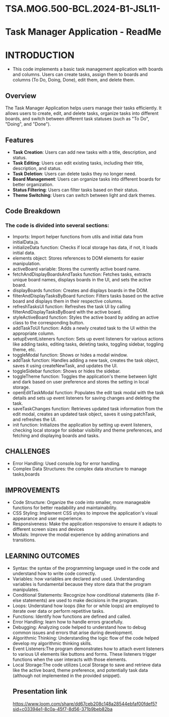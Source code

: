 # TSA.MOG.500-BCL.2024-B1-JSL11-

# Task Manager Application - ReadMe

# INTRODUCTION 
- This code implements a basic task management application with boards and columns. Users can create tasks, assign them to boards and columns (To Do, Doing, Done), edit them, and delete them.

## Overview
The Task Manager Application helps users manage their tasks efficiently. It allows users to create, edit, and delete tasks, organize tasks into different boards, and switch between different task statuses (such as "To Do", "Doing", and "Done").

## Features
- **Task Creation**: Users can add new tasks with a title, description, and status.
- **Task Editing**: Users can edit existing tasks, including their title, description, and status.
- **Task Deletion**: Users can delete tasks they no longer need.
- **Board Management**: Users can organize tasks into different boards for better organization.
- **Status Filtering**: Users can filter tasks based on their status.
- **Theme Switching**: Users can switch between light and dark themes.

## Code Breakdown

### The code is divided into several sections:

- Imports: Import helper functions from utils and initial data from initialData.js.
- initializeData function: Checks if local storage has data, if not, it loads initial data.
- elements object: Stores references to DOM elements for easier manipulation.
- activeBoard variable: Stores the currently active board name.
- fetchAndDisplayBoardsAndTasks function: Fetches tasks, extracts unique board names, displays boards in the UI, and sets the active board.
- displayBoards function: Creates and displays boards in the DOM.
- filterAndDisplayTasksByBoard function: Filters tasks based on the active board and displays them in their respective columns.
- refreshTasksUI function: Refreshes the task UI by calling filterAndDisplayTasksByBoard with the active board.
- styleActiveBoard function: Styles the active board by adding an active class to the corresponding button.
- addTaskToUI function: Adds a newly created task to the UI within the appropriate column.
- setupEventListeners function: Sets up event listeners for various actions like adding tasks, editing tasks, deleting tasks, toggling sidebar, toggling theme, etc.
- toggleModal function: Shows or hides a modal window.
- addTask function: Handles adding a new task, creates the task object, saves it using createNewTask, and updates the UI.
- toggleSidebar function: Shows or hides the sidebar.
- toggleTheme function: Toggles the application's theme between light and dark based on user preference and stores the setting in local storage.
- openEditTaskModal function: Populates the edit task modal with the task details and sets up event listeners for saving changes and deleting the task.
- saveTaskChanges function: Retrieves updated task information from the edit modal, creates an updated task object, saves it using patchTask, and refreshes the UI.
- init function: Initializes the application by setting up event listeners, checking local storage for sidebar visibility and theme preferences, and fetching and displaying boards and tasks.

## CHALLENGES 
- Error Handling: Used console.log for error handling.
- Complex Data Structures: the complex data structure to manage tasks,boards

## IMPROVEMENTS
- Code Structure: Organize the code into smaller, more manageable functions for better readability and maintainability.
- CSS Styling: Implement CSS styles to improve the application's visual appearance and user experience.
- Responsiveness: Make the application responsive to ensure it adapts to different screen sizes and devices
- Modals: Improve the modal experience by adding animations and transitions.

 ## LEARNING OUTCOMES
 - Syntax: the syntax of the programming language used in the code and understand how to write code correctly.
- Variables: how variables are declared and used. Understanding variables is fundamental because they store data that the program manipulates.
- Conditional Statements: Recognize how conditional statements (like if-else statements) are used to make decisions in the program.
- Loops: Understand how loops (like for or while loops) are employed to iterate over data or perform repetitive tasks.
- Functions: Identify how functions are defined and called.
- Error Handling: learn how to handle errors gracefully.
- Debugging: Analyzing code helped to understand how to debug common issues and errors that arise during development.
- Algorithmic Thinking: Understanding the logic flow of the code helped develop my algorithmic thinking skills.
- Event Listeners:The program demonstrates how to attach event listeners to various UI elements like buttons and forms. These listeners trigger functions when the user interacts with those elements.
- Local Storage:The code utilizes Local Storage to save and retrieve data like the active board, theme preference, and potentially task data (although not implemented in the provided snippet).
   ## Presentation link
  https://www.loom.com/share/dd67ceb208c148a28544ebfaf00fdef5?sid=c03394e1-8c0a-45f7-8d56-371b9beb82ba
